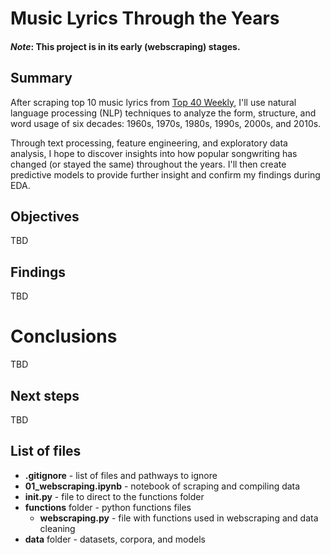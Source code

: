 # Music Lyrics Through the Years

#### *Note*: This project is in its early (webscraping) stages. 

## Summary
After scraping top 10 music lyrics from [Top 40 Weekly](https://top40weekly.com/), I'll use natural language processing (NLP) techniques to analyze the form, structure, and word usage of six decades: 1960s, 1970s, 1980s, 1990s, 2000s, and 2010s.

Through text processing, feature engineering, and exploratory data analysis, I hope to discover insights into how popular songwriting has changed (or stayed the same) throughout the years. I'll then create predictive models to provide further insight and confirm my findings during EDA.

## Objectives

TBD

## Findings

TBD

# Conclusions
TBD

## Next steps
TBD

## List of files
- **.gitignore** - list of files and pathways to ignore
- **01_webscraping.ipynb** - notebook of scraping and compiling data
- **__init__.py** - file to direct to the functions folder
- **functions** folder - python functions files
	- **webscraping.py** - file with functions used in webscraping and data cleaning
- **data** folder - datasets, corpora, and models